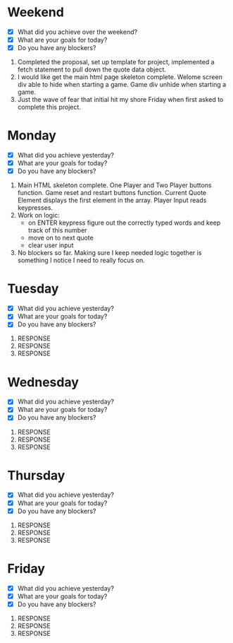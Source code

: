 # Weekend
- [x] What did you achieve over the weekend?
- [x] What are your goals for today?
- [x] Do you have any blockers?
1. Completed the proposal, set up template for project, implemented a fetch statement to pull down the quote data object.
2. I would like get the main html page skeleton complete. Welome screen div able to hide when starting a game. Game div unhide when starting a game.
3. Just the wave of fear that initial hit my shore Friday when first asked to complete this project.

# Monday
- [x] What did you achieve yesterday?
- [x] What are your goals for today?
- [x] Do you have any blockers?
1. Main HTML skeleton complete. One Player and Two Player buttons function. Game reset and restart buttons function. Current Quote Element displays the first element in the array. Player Input reads keypresses.
2. Work on logic:
    - on ENTER keypress figure out the correctly typed words and keep track of this number
    - move on to next quote
    - clear user input
3. No blockers so far. Making sure I keep needed logic together is something I notice I need to really focus on.

# Tuesday
- [x] What did you achieve yesterday?
- [x] What are your goals for today?
- [x] Do you have any blockers?
1. RESPONSE
2. RESPONSE
3. RESPONSE

# Wednesday
- [x] What did you achieve yesterday?
- [x] What are your goals for today?
- [x] Do you have any blockers?
1. RESPONSE
2. RESPONSE
3. RESPONSE

# Thursday
- [x] What did you achieve yesterday?
- [x] What are your goals for today?
- [x] Do you have any blockers?
1. RESPONSE
2. RESPONSE
3. RESPONSE

# Friday
- [x] What did you achieve yesterday?
- [x] What are your goals for today?
- [x] Do you have any blockers?
1. RESPONSE
2. RESPONSE
3. RESPONSE

